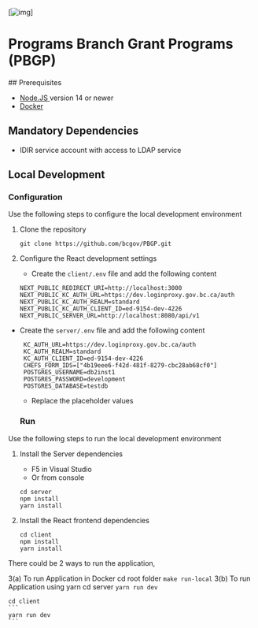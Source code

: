 [![img](https://img.shields.io/badge/Lifecycle-Experimental-339999)]

# Programs Branch Grant Programs (PBGP)

<application description>
## Prerequisites


- <a href='https://nodejs.org/en/download/' target='_blank'> Node.JS </a> version 14 or newer 
- <a href='https://www.docker.com/products/docker-desktop/' target='_blank' > Docker </a>

## Mandatory Dependencies

- IDIR service account with access to LDAP service

## Local Development

### Configuration

Use the following steps to configure the local development environment

1. Clone the repository

   ```
   git clone https://github.com/bcgov/PBGP.git

   ```
2. Configure the React development settings

   - Create the `client/.env` file and add the following content

   ```
   NEXT_PUBLIC_REDIRECT_URI=http://localhost:3000
   NEXT_PUBLIC_KC_AUTH_URL=https://dev.loginproxy.gov.bc.ca/auth
   NEXT_PUBLIC_KC_AUTH_REALM=standard
   NEXT_PUBLIC_KC_AUTH_CLIENT_ID=ed-9154-dev-4226
   NEXT_PUBLIC_SERVER_URL=http://localhost:8080/api/v1
   ```
- Create the `server/.env` file and add the following content

   ```
    KC_AUTH_URL=https://dev.loginproxy.gov.bc.ca/auth
    KC_AUTH_REALM=standard
    KC_AUTH_CLIENT_ID=ed-9154-dev-4226
    CHEFS_FORM_IDS=["4b19eee6-f42d-481f-8279-cbc28ab68cf0"]
    POSTGRES_USERNAME=db2inst1
    POSTGRES_PASSWORD=development
    POSTGRES_DATABASE=testdb
    ```
   - Replace the placeholder values

   ### Run

Use the following steps to run the local development environment

1. Install the Server dependencies

   - F5 in Visual Studio
   - Or from console

   ```
   cd server
   npm install
   yarn install

   ```

2. Install the React frontend dependencies
   ```
   cd client
   npm install
   yarn install
   
   ```
There could be 2 ways to run the application,

3(a) To run Application in Docker 
    cd root folder
    ```
    make run-local
    ```
3(b) To run Application using yarn 
    cd server
    ```
    yarn run dev
    ```
    
    cd client
    ```
    yarn run dev
    ```
